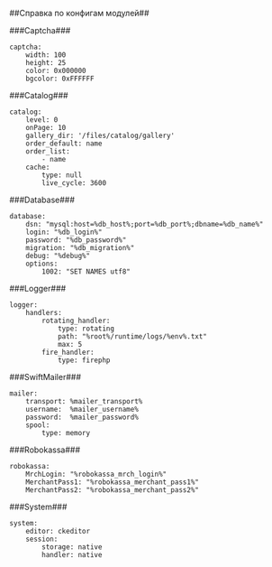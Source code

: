 ##Справка по конфигам модулей##

###Captcha###

    captcha:
        width: 100
        height: 25
        color: 0x000000
        bgcolor: 0xFFFFFF

###Catalog###

    catalog:
        level: 0
        onPage: 10
        gallery_dir: '/files/catalog/gallery'
        order_default: name
        order_list:
            - name
        cache:
            type: null
            live_cycle: 3600

###Database###

    database:
        dsn: "mysql:host=%db_host%;port=%db_port%;dbname=%db_name%"
        login: "%db_login%"
        password: "%db_password%"
        migration: "%db_migration%"
        debug: "%debug%"
        options:
            1002: "SET NAMES utf8"

###Logger###

    logger:
        handlers:
            rotating_handler:
                type: rotating
                path: "%root%/runtime/logs/%env%.txt"
                max: 5
            fire_handler:
                type: firephp

###SwiftMailer###

    mailer:
        transport: %mailer_transport%
        username:  %mailer_username%
        password:  %mailer_password%
        spool:
            type: memory

###Robokassa###

    robokassa:
        MrchLogin: "%robokassa_mrch_login%"
        MerchantPass1: "%robokassa_merchant_pass1%"
        MerchantPass2: "%robokassa_merchant_pass2%"

###System###

    system:
        editor: ckeditor
        session:
            storage: native
            handler: native

